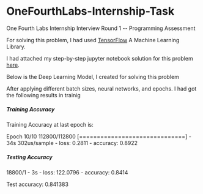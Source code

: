 # OneFourthLabs-Internship-Task
One Fourth Labs Internship Interview Round 1 -- Programming Assessment

For solving this problem, I had used [TensorFlow](https://www.tensorflow.org) A Machine Learning Library.

I had attached my step-by-step jupyter notebook solution for this problem [here](https://github.com/MALLI7622/OneFourthLabs-Internship-Task/blob/master/oflinterntask.ipynb). 

Below is the Deep Learning Model, I created for solving this problem

After applying different batch sizes, neural networks, and epochs. I had got the following results in trainig

##### Training Accuracy

Training Accuracy at last epoch is:


Epoch 10/10
112800/112800 [==============================] - 34s 302us/sample - loss: 0.2811 - accuracy: 0.8922

##### Testing Accuracy

18800/1 - 3s - loss: 122.0796 - accuracy: 0.8414

Test accuracy: 0.841383





